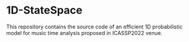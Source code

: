 # 1D-StateSpace
This repository contains the source code of an efficient 1D probabilistic model for music time analysis proposed in ICASSP2022 venue.
